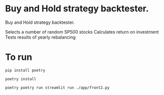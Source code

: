 # Buy and Hold strategy backtester.

Buy and Hold strategy backtester.

Selects a number of random SP500 stocks
Calculates return on investment
Tests results of yearly rebalancing 

# To run
```
pip install poetry

poetry install

poetry poetry run streamlit run ./app/front2.py
```